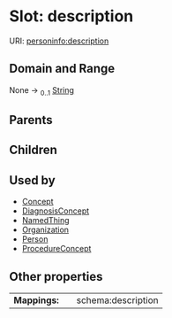 
# Slot: description




URI: [personinfo:description](https://w3id.org/linkml/examples/personinfo/description)


## Domain and Range

None &#8594;  <sub>0..1</sub> [String](types/String.md)

## Parents


## Children


## Used by

 * [Concept](Concept.md)
 * [DiagnosisConcept](DiagnosisConcept.md)
 * [NamedThing](NamedThing.md)
 * [Organization](Organization.md)
 * [Person](Person.md)
 * [ProcedureConcept](ProcedureConcept.md)

## Other properties

|  |  |  |
| --- | --- | --- |
| **Mappings:** | | schema:description |

